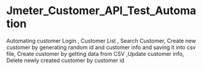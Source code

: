 # Jmeter_Customer_API_Test_Automation
Automating customer Login , Customer List , Search Customer, Create new customer by generating random id and customer info and saving it into csv file, Create customer by getting data from CSV ,Update customer info, Delete newly created customer by customer id
